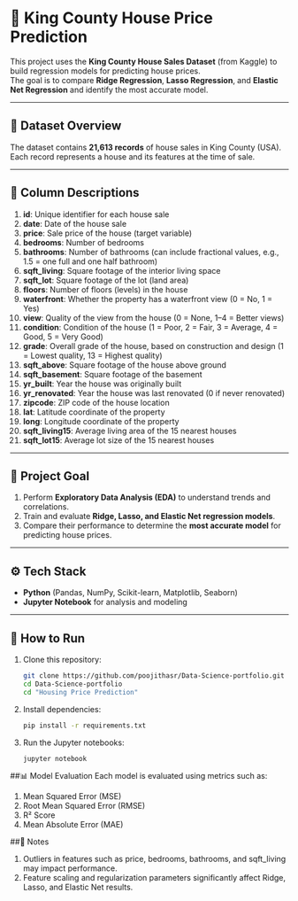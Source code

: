 # 🏡 King County House Price Prediction  

This project uses the **King County House Sales Dataset** (from Kaggle) to build regression models for predicting house prices.  
The goal is to compare **Ridge Regression**, **Lasso Regression**, and **Elastic Net Regression** and identify the most accurate model.  

---

## 📂 Dataset Overview  

The dataset contains **21,613 records** of house sales in King County (USA).  
Each record represents a house and its features at the time of sale.  

---

## 📑 Column Descriptions  

1. **id**: Unique identifier for each house sale  
2. **date**: Date of the house sale  
3. **price**: Sale price of the house (target variable)  
4. **bedrooms**: Number of bedrooms  
5. **bathrooms**: Number of bathrooms (can include fractional values, e.g., 1.5 = one full and one half bathroom)  
6. **sqft_living**: Square footage of the interior living space  
7. **sqft_lot**: Square footage of the lot (land area)  
8. **floors**: Number of floors (levels) in the house  
9. **waterfront**: Whether the property has a waterfront view (0 = No, 1 = Yes)  
10. **view**: Quality of the view from the house (0 = None, 1–4 = Better views)  
11. **condition**: Condition of the house (1 = Poor, 2 = Fair, 3 = Average, 4 = Good, 5 = Very Good)  
12. **grade**: Overall grade of the house, based on construction and design (1 = Lowest quality, 13 = Highest quality)  
13. **sqft_above**: Square footage of the house above ground  
14. **sqft_basement**: Square footage of the basement  
15. **yr_built**: Year the house was originally built  
16. **yr_renovated**: Year the house was last renovated (0 if never renovated)  
17. **zipcode**: ZIP code of the house location  
18. **lat**: Latitude coordinate of the property  
19. **long**: Longitude coordinate of the property  
20. **sqft_living15**: Average living area of the 15 nearest houses  
21. **sqft_lot15**: Average lot size of the 15 nearest houses  

---

## 🎯 Project Goal  

1. Perform **Exploratory Data Analysis (EDA)** to understand trends and correlations.  
2. Train and evaluate **Ridge, Lasso, and Elastic Net regression models**.  
3. Compare their performance to determine the **most accurate model** for predicting house prices.  

---

## ⚙️ Tech Stack  

- **Python** (Pandas, NumPy, Scikit-learn, Matplotlib, Seaborn)  
- **Jupyter Notebook** for analysis and modeling  

---

## 🚀 How to Run  

1. Clone this repository:  
   ```bash
   git clone https://github.com/poojithasr/Data-Science-portfolio.git
   cd Data-Science-portfolio
   cd "Housing Price Prediction"

2. Install dependencies:
   ```bash
   pip install -r requirements.txt
   
3. Run the Jupyter notebooks:
   ```bash
   jupyter notebook

##📊 Model Evaluation
Each model is evaluated using metrics such as:
1. Mean Squared Error (MSE)
2. Root Mean Squared Error (RMSE)
3. R² Score
4. Mean Absolute Error (MAE)

##📌 Notes
1. Outliers in features such as price, bedrooms, bathrooms, and sqft_living may impact performance.
2. Feature scaling and regularization parameters significantly affect Ridge, Lasso, and Elastic Net results.
